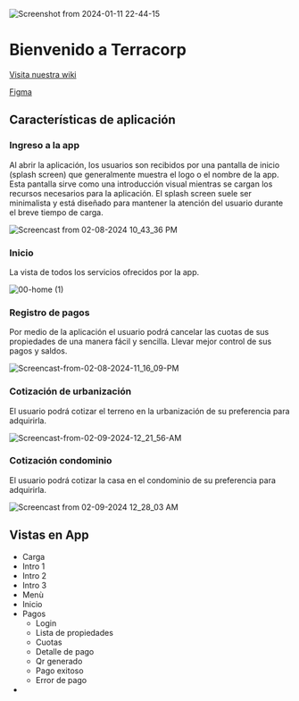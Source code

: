 ![Screenshot from 2024-01-11 22-44-15](https://github.com/Terracor-Bolivia/.github/assets/7370358/e05e167a-bb86-473b-837d-3317df14fc3d)

# Bienvenido a Terracorp

[Visita nuestra wiki](https://github.com/Terracor-Bolivia/.github/wiki/)

[Figma](https://www.figma.com/file/JN0jsdO9thzC03C1O1L0DA/Terracor?type=design&mode=design&t=DXA9L8wju3RCkw7G-0)

## Características de aplicación

### Ingreso a la app
Al abrir la aplicación, los usuarios son recibidos por una pantalla de inicio (splash screen) que generalmente muestra el logo o el nombre de la app. Esta pantalla sirve como una introducción visual mientras se cargan los recursos necesarios para la aplicación. El splash screen suele ser minimalista y está diseñado para mantener la atención del usuario durante el breve tiempo de carga.


![Screencast from 02-08-2024 10_43_36 PM](https://github.com/Terracor-Bolivia/.github/assets/72888760/a901328f-f556-418e-af8c-c700af4543bd)

### Inicio
La vista de todos los servicios ofrecidos por la app.

![00-home (1)](https://github.com/Terracor-Bolivia/.github/assets/72888760/ee0a571d-89b6-42a3-88c0-ea6088a94074)


### Registro de pagos
Por medio de la aplicación el usuario podrá cancelar las cuotas de sus propiedades de una manera fácil y sencilla. Llevar mejor control de sus pagos y saldos.

![Screencast-from-02-08-2024-11_16_09-PM](https://github.com/Terracor-Bolivia/.github/assets/72888760/75b379c8-0af1-4cde-907e-a1727dcea721)


### Cotización de urbanización
El usuario podrá cotizar el terreno en la urbanización de su preferencia para adquirirla.

![Screencast-from-02-09-2024-12_21_56-AM](https://github.com/Terracor-Bolivia/.github/assets/72888760/1cbe241c-767f-429c-91bf-dd921ba22310)


### Cotización condominio
El usuario podrá cotizar la casa en el condominio de su preferencia para adquirirla.

![Screencast from 02-09-2024 12_28_03 AM](https://github.com/Terracor-Bolivia/.github/assets/72888760/36f754bb-34d5-4bee-abe0-9dc7267edbf4)






## Vistas en App
- Carga
- Intro 1
- Intro 2
- Intro 3
- Menù
- Inicio
- Pagos
  - Login
  - Lista de propiedades
  - Cuotas
  - Detalle de pago
  - Qr generado
  - Pago exitoso
  - Error de pago
- 





